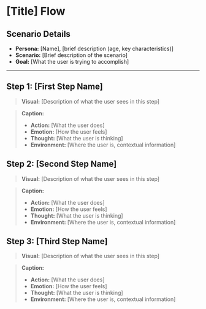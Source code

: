 # [Title] Flow

## Scenario Details
* **Persona:** [Name], [brief description (age, key characteristics)]
* **Scenario:** [Brief description of the scenario]
* **Goal:** [What the user is trying to accomplish]

---

## Step 1: [First Step Name]

> **Visual:** [Description of what the user sees in this step]

> **Caption:**
> *   **Action:** [What the user does]
> *   **Emotion:** [How the user feels]
> *   **Thought:** [What the user is thinking]
> *   **Environment:** [Where the user is, contextual information]

## Step 2: [Second Step Name]

> **Visual:** [Description of what the user sees in this step]

> **Caption:**
> *   **Action:** [What the user does]
> *   **Emotion:** [How the user feels]
> *   **Thought:** [What the user is thinking]
> *   **Environment:** [Where the user is, contextual information]

## Step 3: [Third Step Name]

> **Visual:** [Description of what the user sees in this step]

> **Caption:**
> *   **Action:** [What the user does]
> *   **Emotion:** [How the user feels]
> *   **Thought:** [What the user is thinking]
> *   **Environment:** [Where the user is, contextual information] 